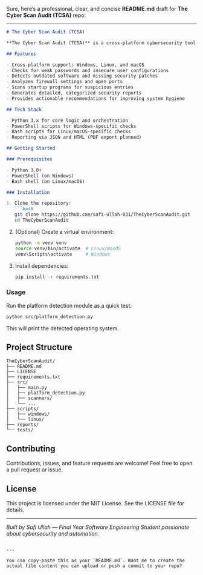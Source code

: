 Sure, here’s a professional, clear, and concise **README.md** draft for **The Cyber Scan Audit (TCSA)** repo:

---

````markdown
# The Cyber Scan Audit (TCSA)

**The Cyber Scan Audit (TCSA)** is a cross-platform cybersecurity tool designed to automate system health assessments and identify common security weaknesses. Built with Python, PowerShell, and Bash scripting, TCSA scans your system for vulnerabilities such as weak passwords, outdated software, misconfigured firewalls, missing patches, and suspicious startup entries. It generates a comprehensive security report with categorized findings, risk ratings, and actionable recommendations to help harden your system proactively.

## Features

- Cross-platform support: Windows, Linux, and macOS  
- Checks for weak passwords and insecure user configurations  
- Detects outdated software and missing security patches  
- Analyzes firewall settings and open ports  
- Scans startup programs for suspicious entries  
- Generates detailed, categorized security reports  
- Provides actionable recommendations for improving system hygiene

## Tech Stack

- Python 3.x for core logic and orchestration  
- PowerShell scripts for Windows-specific checks  
- Bash scripts for Linux/macOS-specific checks  
- Reporting via JSON and HTML (PDF export planned)

## Getting Started

### Prerequisites

- Python 3.8+  
- PowerShell (on Windows)  
- Bash shell (on Linux/macOS)

### Installation

1. Clone the repository:
   ```bash
   git clone https://github.com/safi-ullah-031/TheCyberScanAudit.git
   cd TheCyberScanAudit
````

2. (Optional) Create a virtual environment:

   ```bash
   python -m venv venv
   source venv/bin/activate  # Linux/macOS
   venv\Scripts\activate     # Windows
   ```

3. Install dependencies:

   ```bash
   pip install -r requirements.txt
   ```

### Usage

Run the platform detection module as a quick test:

```bash
python src/platform_detection.py
```

This will print the detected operating system.

## Project Structure

```
TheCyberScanAudit/
├── README.md
├── LICENSE
├── requirements.txt
├── src/
│   ├── main.py
│   ├── platform_detection.py
│   ├── scanners/
│   └── ...
├── scripts/
│   ├── windows/
│   └── linux/
├── reports/
└── tests/
```

## Contributing

Contributions, issues, and feature requests are welcome!
Feel free to open a pull request or issue.

## License

This project is licensed under the MIT License. See the LICENSE file for details.

---

*Built by Safi Ullah — Final Year Software Engineering Student passionate about cybersecurity and automation.*

```

---

You can copy-paste this as your `README.md`. Want me to create the actual file content you can upload or push a commit to your repo?
```
